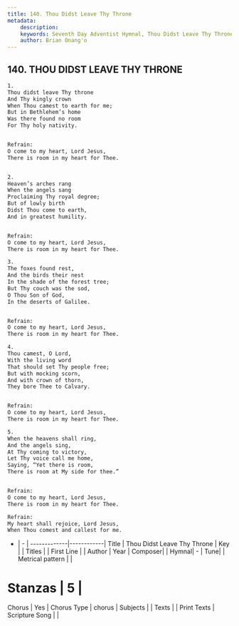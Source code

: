 ```yaml
---
title: 140. Thou Didst Leave Thy Throne
metadata:
    description: 
    keywords: Seventh Day Adventist Hymnal, Thou Didst Leave Thy Throne, , 
    author: Brian Onang'o
---
```



## 140. THOU DIDST LEAVE THY THRONE

```txt
1.
Thou didst leave Thy throne
And Thy kingly crown
When Thou camest to earth for me;
But in Bethlehem’s home
Was there found no room
For Thy holy nativity.


Refrain:
O come to my heart, Lord Jesus,
There is room in my heart for Thee.


2.
Heaven’s arches rang
When the angels sang
Proclaiming Thy royal degree;
But of lowly birth
Didst Thou come to earth,
And in greatest humility.


Refrain:
O come to my heart, Lord Jesus,
There is room in my heart for Thee.

3.
The foxes found rest,
And the birds their nest
In the shade of the forest tree;
But Thy couch was the sod,
O Thou Son of God,
In the deserts of Galilee.


Refrain:
O come to my heart, Lord Jesus,
There is room in my heart for Thee.

4.
Thou camest, O Lord,
With the living word
That should set Thy people free;
But with mocking scorn,
And with crown of thorn,
They bore Thee to Calvary.


Refrain:
O come to my heart, Lord Jesus,
There is room in my heart for Thee.

5.
When the heavens shall ring,
And the angels sing,
At Thy coming to victory,
Let Thy voice call me home,
Saying, “Yet there is room,
There is room at My side for thee.”


Refrain:
O come to my heart, Lord Jesus,
There is room in my heart for Thee.

Refrain:
My heart shall rejoice, Lord Jesus,
When Thou comest and callest for me.
```

- |   -  |
-------------|------------|
Title | Thou Didst Leave Thy Throne |
Key |  |
Titles |  |
First Line |  |
Author | 
Year | 
Composer|  |
Hymnal|  - |
Tune|  |
Metrical pattern | |
# Stanzas | 5 |
Chorus | Yes |
Chorus Type | chorus |
Subjects |  |
Texts |  |
Print Texts | 
Scripture Song |  |
  
